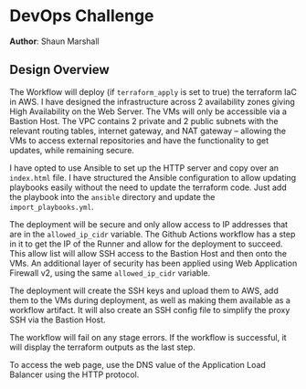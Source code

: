 # DevOps Challenge

**Author**: Shaun Marshall

## Design Overview

The Workflow will deploy (if `terraform_apply` is set to true) the terraform IaC in AWS. I have designed the infrastructure across 2 availability zones giving High Availability on the Web Server. The VMs will only be accessible via a Bastion Host. The VPC contains 2 private and 2 public subnets with the relevant routing tables, internet gateway, and NAT gateway – allowing the VMs to access external repositories and have the functionality to get updates, while remaining secure.

I have opted to use Ansible to set up the HTTP server and copy over an `index.html` file. I have structured the Ansible configuration to allow updating playbooks easily without the need to update the terraform code. Just add the playbook into the `ansible` directory and update the `import_playbooks.yml`.

The deployment will be secure and only allow access to IP addresses that are in the `allowed_ip_cidr` variable. The Github Actions workflow has a step in it to get the IP of the Runner and allow for the deployment to succeed. This allow list will allow SSH access to the Bastion Host and then onto the VMs. An additional layer of security has been applied using Web Application Firewall v2, using the same `allowed_ip_cidr` variable.

The deployment will create the SSH keys and upload them to AWS, add them to the VMs during deployment, as well as making them available as a workflow artifact. It will also create an SSH config file to simplify the proxy SSH via the Bastion Host.

The workflow will fail on any stage errors. If the workflow is successful, it will display the terraform outputs as the last step.

To access the web page, use the DNS value of the Application Load Balancer using the HTTP protocol.
